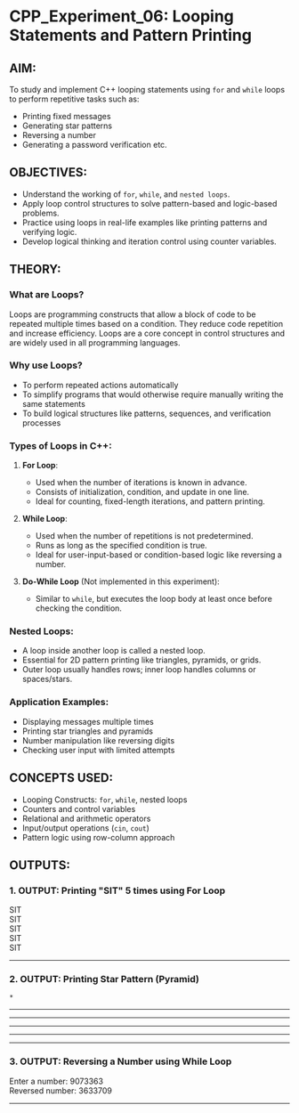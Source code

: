 # CPP_Experiment_06: Looping Statements and Pattern Printing

## AIM:
To study and implement C++ looping statements using `for` and `while` loops 
to perform repetitive tasks such as:
- Printing fixed messages
- Generating star patterns
- Reversing a number
- Generating a password verification etc.

## OBJECTIVES:
- Understand the working of `for`, `while`, and `nested loops`.
- Apply loop control structures to solve pattern-based and logic-based problems.
- Practice using loops in real-life examples like printing patterns and verifying logic.
- Develop logical thinking and iteration control using counter variables.

## THEORY:

### What are Loops?
Loops are programming constructs that allow a block of code to be repeated 
multiple times based on a condition. They reduce code repetition and increase efficiency.
Loops are a core concept in control structures and are widely used in all programming languages.

### Why use Loops?
- To perform repeated actions automatically
- To simplify programs that would otherwise require manually writing the same statements
- To build logical structures like patterns, sequences, and verification processes

### Types of Loops in C++:
1. **For Loop**:
   - Used when the number of iterations is known in advance.
   - Consists of initialization, condition, and update in one line.
   - Ideal for counting, fixed-length iterations, and pattern printing.

2. **While Loop**:
   - Used when the number of repetitions is not predetermined.
   - Runs as long as the specified condition is true.
   - Ideal for user-input-based or condition-based logic like reversing a number.

3. **Do-While Loop** (Not implemented in this experiment):
   - Similar to `while`, but executes the loop body at least once before checking the condition.

### Nested Loops:
- A loop inside another loop is called a nested loop.
- Essential for 2D pattern printing like triangles, pyramids, or grids.
- Outer loop usually handles rows; inner loop handles columns or spaces/stars.

### Application Examples:
- Displaying messages multiple times
- Printing star triangles and pyramids
- Number manipulation like reversing digits
- Checking user input with limited attempts

## CONCEPTS USED:
- Looping Constructs: `for`, `while`, nested loops
- Counters and control variables
- Relational and arithmetic operators
- Input/output operations (`cin`, `cout`)
- Pattern logic using row-column approach

## OUTPUTS:

### 1. OUTPUT: Printing "SIT" 5 times using For Loop
SIT  
SIT  
SIT  
SIT  
SIT  

---

### 2. OUTPUT: Printing Star Pattern (Pyramid)
    *  
   ***  
  *****  
 *******  
*********  

---

### 3. OUTPUT: Reversing a Number using While Loop
Enter a number: 9073363  
Reversed number: 3633709  

---


